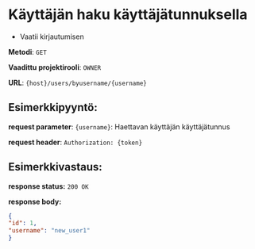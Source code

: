 # Käyttäjän haku käyttäjätunnuksella

- Vaatii kirjautumisen

**Metodi**: `GET`

**Vaadittu projektirooli**: `OWNER`

**URL**: `{host}/users/byusername/{username}`


## Esimerkkipyyntö:

**request parameter**: `{username}`: Haettavan käyttäjän käyttäjätunnus

**request header**: `Authorization: {token}`


## Esimerkkivastaus:

**response status:** `200 OK`

**response body:**

```json
{
"id": 1,
"username": "new_user1"
}

```